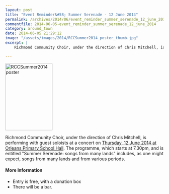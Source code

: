 ```yaml
---
layout: post
title: "Event Reminder&#58; Summer Serenade - 12 June 2014"
permalink: /archives/2014/06/event_reminder_summer_serenade_12_june_2014.html
commentfile: 2014-06-05-event_reminder_summer_serenade_12_june_2014
category: around_town
date: 2014-06-05 21:29:12
image: "/assets/images/2014/RCCSummer2014_poster_thumb.jpg"
excerpt: |
    Richmond Community Choir, under the direction of Chris Mitchell, is performing with guest soloists at a concert on <a href="https://stmargarets.london/event/concert/200705144498">Thursday, 12 June 2014 at Orleans Primary School Hall</a>  The programme, which starts at 7.30pm, and is entitled "Summer Serenade: songs from many lands" includes, as one might expect, songs from many lands and from various periods.

---
```


<a href="/assets/images/2014/RCCSummer2014_poster.jpg" title="See larger version of - RCCSummer2014 poster"><img src="/assets/images/2014/RCCSummer2014_poster_thumb.jpg" width="150" height="212" alt="RCCSummer2014 poster" class="photo right" /></a>

Richmond Community Choir, under the direction of Chris Mitchell, is performing with guest soloists at a concert on [Thursday, 12 June 2014 at Orleans Primary School Hall](/event/concert/200705144498). The programme, which starts at 7.30pm, and is entitled "Summer Serenade: songs from many lands" includes, as one might expect, songs from many lands and from various periods.

#### More Information

-   Entry is free, with a donation box
-   There will be a bar.
